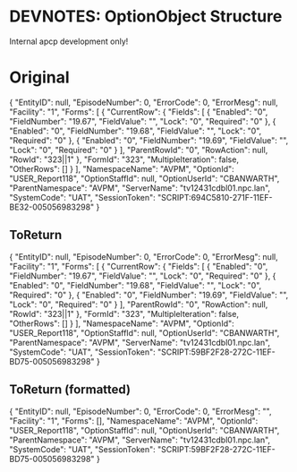 <!-- u250918 -->

<div>

  <h1>DEVNOTES: OptionObject Structure</h1>

  Internal apcp development only!

</div>

# Original

{
  "EntityID": null,
  "EpisodeNumber": 0,
  "ErrorCode": 0,
  "ErrorMesg": null,
  "Facility": "1",
  "Forms": [
    {
      "CurrentRow": {
        "Fields": [
          {
            "Enabled": "0",
            "FieldNumber": "19.67",
            "FieldValue": "",
            "Lock": "0",
            "Required": "0"
          },
          {
            "Enabled": "0",
            "FieldNumber": "19.68",
            "FieldValue": "",
            "Lock": "0",
            "Required": "0"
          },
          {
            "Enabled": "0",
            "FieldNumber": "19.69",
            "FieldValue": "",
            "Lock": "0",
            "Required": "0"
          }
        ],
        "ParentRowId": "0",
        "RowAction": null,
        "RowId": "323||1"
      },
      "FormId": "323",
      "MultipleIteration": false,
      "OtherRows": []
    }
  ],
  "NamespaceName": "AVPM",
  "OptionId": "USER_Report118",
  "OptionStaffId": null,
  "OptionUserId": "CBANWARTH",
  "ParentNamespace": "AVPM",
  "ServerName": "tv12431cdbl01.npc.lan",
  "SystemCode": "UAT",
  "SessionToken": "SCRIPT:694C5810-271F-11EF-BE32-005056983298"
}

## ToReturn

{
  "EntityID": null,
  "EpisodeNumber": 0,
  "ErrorCode": 0,
  "ErrorMesg": null,
  "Facility": "1",
  "Forms": [
    {
      "CurrentRow": {
        "Fields": [
          {
            "Enabled": "0",
            "FieldNumber": "19.67",
            "FieldValue": "",
            "Lock": "0",
            "Required": "0"
          },
          {
            "Enabled": "0",
            "FieldNumber": "19.68",
            "FieldValue": "",
            "Lock": "0",
            "Required": "0"
          },
          {
            "Enabled": "0",
            "FieldNumber": "19.69",
            "FieldValue": "",
            "Lock": "0",
            "Required": "0"
          }
        ],
        "ParentRowId": "0",
        "RowAction": null,
        "RowId": "323||1"
      },
      "FormId": "323",
      "MultipleIteration": false,
      "OtherRows": []
    }
  ],
  "NamespaceName": "AVPM",
  "OptionId": "USER_Report118",
  "OptionStaffId": null,
  "OptionUserId": "CBANWARTH",
  "ParentNamespace": "AVPM",
  "ServerName": "tv12431cdbl01.npc.lan",
  "SystemCode": "UAT",
  "SessionToken": "SCRIPT:59BF2F28-272C-11EF-BD75-005056983298"
}

## ToReturn (formatted)

{
  "EntityID": null,
  "EpisodeNumber": 0,
  "ErrorCode": 0,
  "ErrorMesg": "",
  "Facility": "1",
  "Forms": [],
  "NamespaceName": "AVPM",
  "OptionId": "USER_Report118",
  "OptionStaffId": null,
  "OptionUserId": "CBANWARTH",
  "ParentNamespace": "AVPM",
  "ServerName": "tv12431cdbl01.npc.lan",
  "SystemCode": "UAT",
  "SessionToken": "SCRIPT:59BF2F28-272C-11EF-BD75-005056983298"
}